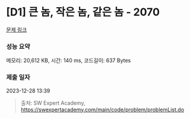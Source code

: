 # [D1] 큰 놈, 작은 놈, 같은 놈 - 2070 

[문제 링크](https://swexpertacademy.com/main/code/problem/problemDetail.do?contestProbId=AV5QQ6qqA40DFAUq) 

### 성능 요약

메모리: 20,612 KB, 시간: 140 ms, 코드길이: 637 Bytes

### 제출 일자

2023-12-28 13:39



> 출처: SW Expert Academy, https://swexpertacademy.com/main/code/problem/problemList.do
